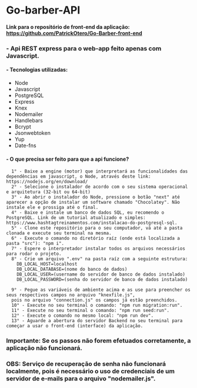 # Go-barber-API

#### Link para o repositório de front-end da aplicação: https://github.com/PatrickOtero/Go-Barber-front-end

### - Api REST express para o web-app feito apenas com Javascript.

#### - Tecnologias utilizadas: 
 - Node
 - Javascript
 - PostgreSQL
 - Express
 - Knex
 - Nodemailer
 - Handlebars
 - Bcrypt
 - Jsonwebtoken
 - Yup
 - Date-fns
 
 #### - O que precisa ser feito para que a api funcione?
 
      1° - Baixe a engine (motor) que interpretará as funcionalidades das dependências em javascript, o Node, através deste link: https://nodejs.org/en/download/
      2° - Selecione o instalador de acordo com o seu sistema operacional e arquitetura (32-bit ou 64-bit)
      3° - Ao abrir o instalador do Node, pressione o botão "next" até aparecer a opção de instalar um software chamado "Chocolatey". Não instale ele e prossiga até o final.
      4° - Baixe e instale um banco de dados SQL, eu recomendo o PostgreSQL. Link de um tutorial atualizado e simples: https://www.hashtagtreinamentos.com/instalacao-do-postgresql-sql.
      5° - Clone este repositório para o seu computador, vá até a pasta clonada e execute seu terminal na mesma.
      6° - Execute o comando no diretório raíz (onde está localizada a pasta "src"): "npm i".
      7° - Espere o interpretador instalar todos os arquivos necessários para rodar o projeto.
      8° - Crie um arquivo ".env" na pasta raíz com a seguinte estrutura:
        DB_LOCAL_HOST=localhost
        DB_LOCAL_DATABASE=(nome do banco de dados)
        DB_LOCAL_USER=(username do servidor de banco de dados instalado)
        DB_LOCAL_PASSWORD=(senha do servidor de banco de dados instalado)
              
      9° - Pegue as variáveis de ambiente acima e as use para preencher os seus respectivos campos no arquivo "knexfile.js",
      pois no arquivo "connection.js" os campos já estão preenchidos.
      10° - Execute no seu terminal o comando: "npm run migration:run".
      11° - Execute no seu terminal o comando: "npm run seed:run".
      12° - Execute o comando no mesmo local: "npm run dev".
      13° - Aguarde a abertura do servidor Backend no seu terminal para começar a usar o front-end (interface) da aplicação.
                     
 ### Importante: Se os passos não forem efetuados corretamente, a aplicação não funcionará.

 ### OBS: Serviço de recuperação de senha não funcionará localmente, pois é necessário o uso de credenciais de um servidor de e-mails para o arquivo "nodemailer.js".
 
